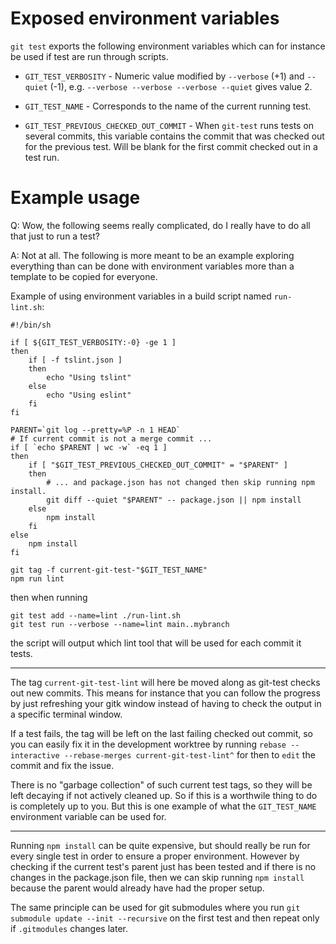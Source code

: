 # Exposed environment variables

`git test` exports the following environment variables which can for instance
be used if test are run through scripts.

* `GIT_TEST_VERBOSITY` - Numeric value modified by `--verbose` (+1) and
  `--quiet` (-1), e.g. `--verbose --verbose --verbose --quiet` gives value 2.

* `GIT_TEST_NAME` - Corresponds to the name of the current running test.

* `GIT_TEST_PREVIOUS_CHECKED_OUT_COMMIT` - When `git-test` runs tests on
several commits, this variable contains the commit that was checked out for
the previous test. Will be blank for the first commit checked out in a test
run.

# Example usage

Q: Wow, the following seems really complicated, do I really have to do all that
just to run a test?

A: Not at all. The following is more meant to be an example exploring
everything than can be done with environment variables more than a template
to be copied for everyone.

Example of using environment variables in a build script named `run-lint.sh`:

```shell
#!/bin/sh

if [ ${GIT_TEST_VERBOSITY:-0} -ge 1 ]
then
    if [ -f tslint.json ]
    then
        echo "Using tslint"
    else
        echo "Using eslint"
    fi
fi

PARENT=`git log --pretty=%P -n 1 HEAD`
# If current commit is not a merge commit ...
if [ `echo $PARENT | wc -w` -eq 1 ]
then
    if [ "$GIT_TEST_PREVIOUS_CHECKED_OUT_COMMIT" = "$PARENT" ]
    then
        # ... and package.json has not changed then skip running npm install.
        git diff --quiet "$PARENT" -- package.json || npm install
    else
        npm install
    fi
else
    npm install
fi

git tag -f current-git-test-"$GIT_TEST_NAME"
npm run lint
```

then when running

```shell
git test add --name=lint ./run-lint.sh
git test run --verbose --name=lint main..mybranch
```

the script will output which lint tool that will be used for each commit it
tests.

---

The tag `current-git-test-lint` will here be moved along as git-test checks out
new commits. This means for instance that you can follow the progress by just
refreshing your gitk window instead of having to check the output in a specific
terminal window.

If a test fails, the tag will be left on the last failing checked out commit,
so you can easily fix it in the development worktree by running
`rebase --interactive --rebase-merges current-git-test-lint^` for then to
`edit` the commit and fix the issue.

There is no "garbage collection" of such current test tags, so they will be
left decaying if not actively cleaned up. So if this is a worthwile thing to do
is completely up to you. But this is one example of what the `GIT_TEST_NAME`
environment variable can be used for.

---

Running `npm install` can be quite expensive, but should really be run for
every single test in order to ensure a proper environment. However by checking
if the current test's parent just has been tested and if there is no changes in
the package.json file, then we can skip running `npm install` because the
parent would already have had the proper setup.

The same principle can be used for git submodules where you run
`git submodule update --init --recursive` on the first test and then repeat
only if `.gitmodules` changes later.

